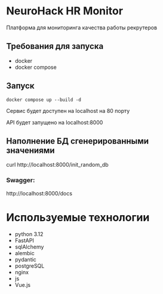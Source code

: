 # NeuroHack HR Monitor

Платформа для мониторинга качества работы рекрутеров

## Требования для запуска

- docker
- docker compose


## Запуск

```
docker compose up --build -d
```

Сервис будет доступен на localhost на 80 порту

API будет запущено на localhost:8000


## Наполнение БД сгенерированными значениями

curl http://localhost:8000/init_random_db


### Swagger:

http://localhost:8000/docs 


# Используемые технологии

- python 3.12
- FastAPI
- sqlAlchemy
- alembic
- pydantic
- postgreSQL
- nginx
- js
- Vue.js
